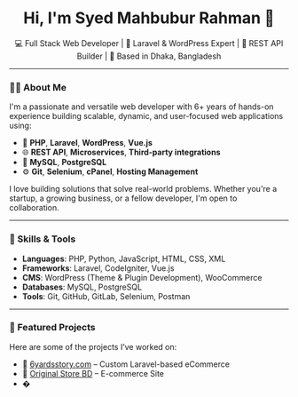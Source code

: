 <h1 align="center">Hi, I'm Syed Mahbubur Rahman 👋</h1>

<p align="center">
  💻 Full Stack Web Developer | 🚀 Laravel & WordPress Expert | 🔐 REST API Builder | 📍 Based in Dhaka, Bangladesh
</p>

---

### 👨‍💻 About Me

I'm a passionate and versatile web developer with 6+ years of hands-on experience building scalable, dynamic, and user-focused web applications using:

- 🧱 **PHP**, **Laravel**, **WordPress**, **Vue.js**
- 🌐 **REST API**, **Microservices**, **Third-party integrations**
- 💾 **MySQL**, **PostgreSQL**
- ⚙️ **Git**, **Selenium**, **cPanel**, **Hosting Management**

I love building solutions that solve real-world problems. Whether you're a startup, a growing business, or a fellow developer, I'm open to collaboration.

---

### 🔧 Skills & Tools

- **Languages**: PHP, Python, JavaScript, HTML, CSS, XML
- **Frameworks**: Laravel, CodeIgniter, Vue.js
- **CMS**: WordPress (Theme & Plugin Development), WooCommerce
- **Databases**: MySQL, PostgreSQL
- **Tools**: Git, GitHub, GitLab, Selenium, Postman

---

### 🚀 Featured Projects

Here are some of the projects I’ve worked on:

- 🧵 [6yardsstory.com](https://6yardsstory.com) – Custom Laravel-based eCommerce
- 🛒 [Original Store BD](https://originalstorebd.com) – E-commerce Site
- �
